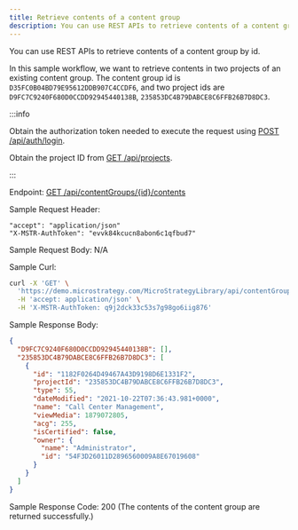 ```yaml
---
title: Retrieve contents of a content group
description: You can use REST APIs to retrieve contents of a content group.
---
```


You can use REST APIs to retrieve contents of a content group by id.

In this sample workflow, we want to retrieve contents in two projects of an existing content group. The content group id is `D35FC0B04BD79E95612DDB907C4CCDF6`, and two project ids are `D9FC7C9240F680D0CCDD92945440138B`, `235853DC4B79DABCE8C6FFB26B7D8DC3`.

:::info

Obtain the authorization token needed to execute the request using [POST /api/auth/login](https://demo.microstrategy.com/MicroStrategyLibrary/api-docs/index.html#/Authentication/postLogin).

Obtain the project ID from [GET /api/projects](https://demo.microstrategy.com/MicroStrategyLibrary/api-docs/index.html#/Projects/getProjects_1).

:::

Endpoint: [GET /api/contentGroups/{id}/contents](https://demo.microstrategy.com/MicroStrategyLibrary/api-docs/index.html#/Content%20Groups/getContentGroupContent)

Sample Request Header:

```http
"accept": "application/json"
"X-MSTR-AuthToken": "evvk84kcucn8abon6c1qfbud7"
```

Sample Request Body: N/A

Sample Curl:

```bash
curl -X 'GET' \
  'https://demo.microstrategy.com/MicroStrategyLibrary/api/contentGroups/D35FC0B04BD79E95612DDB907C4CCDF6/contents?projectId=235853DC4B79DABCE8C6FFB26B7D8DC3&projectId=D9FC7C9240F680D0CCDD92945440138B' \
  -H 'accept: application/json' \
  -H 'X-MSTR-AuthToken: q9j2dck33c53s7g98go6iig876'
```

Sample Response Body:

```json
{
  "D9FC7C9240F680D0CCDD92945440138B": [],
  "235853DC4B79DABCE8C6FFB26B7D8DC3": [
    {
      "id": "1182F0264D49467A43D9198D6E1331F2",
      "projectId": "235853DC4B79DABCE8C6FFB26B7D8DC3",
      "type": 55,
      "dateModified": "2021-10-22T07:36:43.981+0000",
      "name": "Call Center Management",
      "viewMedia": 1879072805,
      "acg": 255,
      "isCertified": false,
      "owner": {
        "name": "Administrator",
        "id": "54F3D26011D2896560009A8E67019608"
      }
    }
  ]
}
```

Sample Response Code: 200 (The contents of the content group are returned successfully.)

